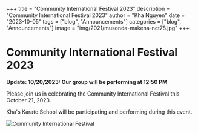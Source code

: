 +++
title = "Community International Festival 2023"
description = "Community International Festival 2023"
author = "Kha Nguyen"
date = "2023-10-05"
tags = ["blog", "Announcements"]
categories = ["blog", "Announcements"]
image = "img/2021/musonda-makena-nct78.jpg"
+++


# Community International Festival 2023

__Update: 10/20/2023: Our group will be performing at 12:50 PM__

Please join us in celebrating the Community International Festival this October 21, 2023.

Kha's Karate School will be participating and performing during this event.




![Community International Festival](/img/48ce951bf0a60ed7f1d39420ae491308.jpg)
